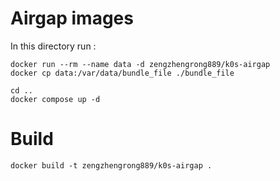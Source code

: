 # Airgap images 

In this directory run :
```
docker run --rm --name data -d zengzhengrong889/k0s-airgap
docker cp data:/var/data/bundle_file ./bundle_file
```

```
cd ..
docker compose up -d
```

# Build 

```
docker build -t zengzhengrong889/k0s-airgap .
```